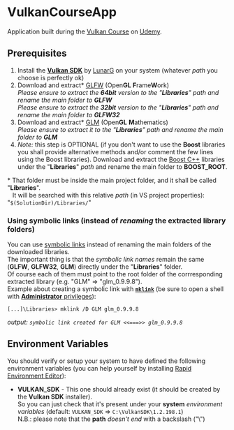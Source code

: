 # VulkanCourseApp

Application built during the [Vulkan Course](https://www.udemy.com/course/learn-the-vulkan-api-with-cpp/)
on [Udemy](https://www.udemy.com/).

## Prerequisites

1. Install the [**Vulkan SDK**](https://vulkan.lunarg.com/sdk/home) by [LunarG](https://www.lunarg.com/) on your system
   (whatever _path_ you choose is perfectly ok)
2. Download and extract* [GLFW](https://www.glfw.org/download.html) (Open**GL** **F**rame**W**ork)<br />
  _Please ensure to extract the **64bit** version to the "**Libraries**" path and rename the main folder to **GLFW**_<br />
  _Please ensure to extract the **32bit** version to the "**Libraries**" path and rename the main folder to **GLFW32**_
3. Download and extract* [GLM](https://github.com/g-truc/glm/releases) (Open**GL** **M**athematics)<br />
  _Please ensure to extract it to the "**Libraries**" _path_ and rename the main folder to **GLM**_
4. *Note:* this step is OPTIONAL (if you don't want to use the **Boost** libraries you shall provide alternative methods
   and/or comment the few lines using the Boost libraries).
   Download and extract the [Boost C++](https://www.boost.org/) libraries under the "**Libraries**" _path_ and rename the main folder to **BOOST_ROOT**.

\* That folder must be inside the main project folder, and it shall be called "**Libraries**".<br />
&nbsp;&nbsp;&nbsp;It will be searched with this relative _path_ (in VS project properties): "`$(SolutionDir)/Libraries/`"

### Using symbolic links (instead of _renaming_ the extracted library folders)

You can use [symbolic links](https://docs.microsoft.com/en-us/windows-server/administration/windows-commands/mklink)
instead of renaming the main folders of the downloaded libraries.<br />
The important thing is that the _symbolic link names_ remain the same (**GLFW**, **GLFW32**, **GLM**) directly under
the "**Libraries**" folder.<br />
Of course each of them must point to the root folder of the corrresponding extracted library
(e.g. "GLM" => "glm_0.9.9.8").<br />
Example about creating a symbolic link with [**`mklink`**](https://ss64.com/nt/mklink.html) (be sure to open a shell
with [**Administrator** privileges](https://allthings.how/how-to-open-windows-terminal-as-admin-on-windows-11/)):
```
[...]\Libraries> mklink /D GLM glm_0.9.9.8
```
_output: `symbolic link created for GLM <<===>> glm_0.9.9.8`_<br />

## Environment Variables

You should verify or setup your system to have defined the following environment variables
(you can help yourself by installing [Rapid Environment Editor](https://www.rapidee.com/)):

- **VULKAN_SDK** - This one should already exist (it should be created by the **Vulkan SDK** installer).<br />
  So you can just check that it's present under your **system** _environment variables_
  (default: `VULKAN_SDK` => `C:\VulkanSDK\1.2.198.1`)<br />
  N.B.: please note that the **path** _doesn't end_ with a backslash ("\\")
